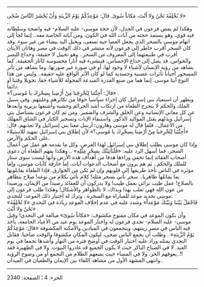 ------------------------------------------------------------------------

لا نُخْلِفُهُ نَحْنُ وَلا أَنْتَ، مَكاناً سُوىً. قالَ: مَوْعِدُكُمْ يَوْمُ الزِّينَةِ وَأَنْ يُحْشَرَ النَّاسُ
ضُحًى»  
..  
وهكذا لم يمض فرعون في الجدل، لأن حجة موسى- عليه السلام- فيه واضحة
وسلطانه فيه قوي، وهو يستمد حجته من آيات الله في الكون، ومن آياته الخاصة
معه.. إنما لجأ إلى اتهام موسى بالسحر الذي يجعل العصا حية تسعى، ويحيل
اليد بيضاء من غير سوء. وقد كان السحر أقرب خاطر إلى فرعون لأنه منتشر في
ذلك الوقت في مصر وهاتان الآيتان أقرب في طبيعتهما إلى المعروف من السحر..
وهو تخييل لا حقيقة، وخداع للبصر والحواس، قد يصل إلى خداع الإحساس، فينشىء
فيه آثارا محسوسة كآثار الحقيقة. كما يشاهد من رؤية الإنسان لأشياء لا وجود
لها، أو في صورة غير صورتها. وما يشاهد من تأثر المسحور أحيانا تأثرات
عصبية وجسدية كما لو كان الأثر الواقع عليه حقيقة.. وليس من هذا النوع آيتا
موسى. إنما هما من صنع القدرة المبدعة المحولة للأشياء حقا. تحويلا وقتيا
أو دائما.  
«قالَ: أَجِئْتَنا لِتُخْرِجَنا مِنْ أَرْضِنا بِسِحْرِكَ يا مُوسى؟» .  
ويظهر أن استعباد بني إسرائيل كان إجراء سياسيا خوفا من تكاثرهم وغلبتهم.
وفي سبيل الملك والحكم لا يتحرج الطغاة من ارتكاب أشد الجرائم وحشية
وأشنعها بربرية وأبعدها عن كل معاني الإنسانية وعن الخلق والشرف والضمير.
ومن ثم كان فرعون يستأصل بني إسرائيل ويذلهم بقتل المواليد الذكور.
واستبقاء الإناث وتسخير الكبار في الشاق المهلك من الأعمال.. فلما قال له
موسى وهارون: أرسل معنا بني إسرائيل ولا تعذبهم. قال: «أَجِئْتَنا لِتُخْرِجَنا مِنْ
أَرْضِنا بِسِحْرِكَ يا مُوسى؟» لأن إطلاق بني إسرائيل تمهيد للاستيلاء على الحكم
والأرض.  
وإذا كان موسى يطلب إطلاق بني إسرائيل لهذا الغرض، وكل ما يقدمه هو عمل من
أعمال السحر، فما أسهل الرد عليه: «فَلَنَأْتِيَنَّكَ بِسِحْرٍ مِثْلِهِ» .. وهكذا يفهم
الطغاة أن دعوى أصحاب العقائد إنما تخفي وراءها هدفا من أهداف هذه الأرض
وأنها ليست سوى ستار للملك والحكم.. ثم هم يرون مع أصحاب الدعوات آيات، إما
خارقة كآيات موسى، وإما مؤثرة في الناس تأخذ طريقها إلى قلوبهم وإن لم تكن
من الخوارق. فإذا الطغاة يقابلونها بما يماثلها ظاهريا.. سحر نأتي بسحر
مثله! كلام نأتي بكلام من نوعه! صلاح نتظاهر بالصلاح! عمل طيب نرائي بعمل
طيب! ولا يدركون أن للعقائد رصيدا من الإيمان، ورصيدا من عون الله فهي تغلب
بهذا وبذاك، لا بالظواهر والأشكال! وهكذا طلب فرعون إلى موسى تحديد موعد
للمباراة مع السحرة.. وترك له اختيار ذلك الموعد: للتحدي:  
«فَاجْعَلْ بَيْنَنا وَبَيْنَكَ مَوْعِداً» وشدد عليه في عدم إخلاف الموعد زيادة في التحدي
«لا نُخْلِفُهُ نَحْنُ وَلا أَنْتَ» .  
وأن يكون الموعد في مكان مفتوح مكشوف: «مَكاناً سُوىً» مبالغة في التحدي! وقبل
موسى- عليه السلام- تحدي فرعون له واختار الموعد يوم عيد من الأعياد
الجامعة، يأخذ فيه الناس في مصر زينتهم، ويتجمعون في الميادين والأمكنة
المكشوفة «قالَ: مَوْعِدُكُمْ يَوْمُ الزِّينَةِ» . وطلب أن يجمع الناس ضحى، ليكون المكان
مكشوفا والوقت ضاحيا. فقابل التحدي بمثله وزاد عليه اختيار الوقت في أوضح
فترة من النهار وأشدها تجمعا في يوم العيد. لا في الصباح الباكر حيث لا
يكون الجميع قد غادروا البيوت. ولا في الظهيرة فقد يعوقهم الحر، ولا في
المساء حيث يمنعهم الظلام من التجمع أو من وضوح الرؤية..!!  
وانتهى المشهد الأول من مشاهد اللقاء بين الإيمان والطغيان في الميدان..

------------------------------------------------------------------------

الجزء: 4 ¦ الصفحة: 2340
